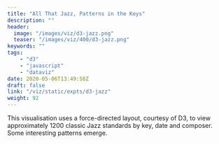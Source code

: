 ```yaml
---
title: "All That Jazz, Patterns in the Keys"
description: ""
header:
  image: "/images/viz/d3-jazz.png"
  teaser: "/images/viz/400/d3-jazz.png"
keywords: ""
tags:
    - "d3"
    - "javascript"
    - "dataviz"
date: 2020-05-06T13:49:58Z
draft: false
link: "/viz/static/expts/d3-jazz"
weight: 92
---
```

This visualisation uses a force-directed layout, courtesy of D3, to view approximately 1200 classic Jazz standards by key, date and composer. Some interesting patterns emerge.

<!--more-->
